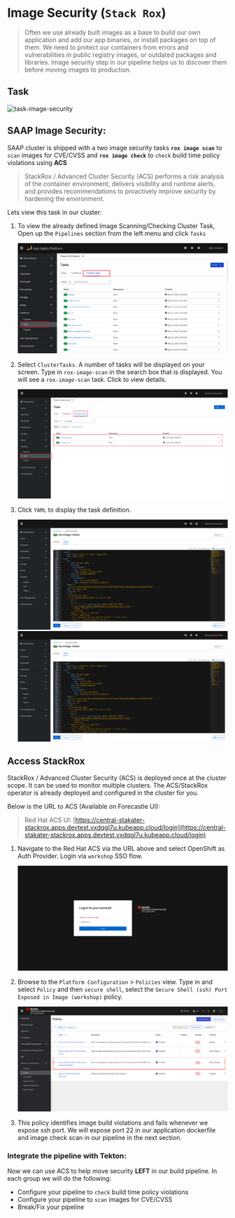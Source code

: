 # Image Security (`Stack Rox`)

> Often we use already built images as a base to build our own application and add our app binaries, or install packages on top of them. We need to protect our containers from errors and vulnerabilities in public registry images, or outdated packages and libraries. Image security step in our pipeline helps us to discover them before moving images to production.

## Task

![task-image-security](./images/task-image-security.png)

## SAAP Image Security:

SAAP cluster is shipped with a two image security tasks **`rox image scan`** to `scan` images for CVE/CVSS and **`rox image check`** to `check` build time policy violations using **ACS**

> StackRox / Advanced Cluster Security (ACS) performs a risk analysis of the container environment, delivers visibility and runtime alerts, and provides recommendations to proactively improve security by hardening the environment. 

Lets view this task in our cluster:

1. To view the already defined Image Scanning/Checking Cluster Task, Open up the `Pipelines` section from the left menu and click `Tasks`

   ![cluster-tasks](./images/cluster-tasks.png)
    
2. Select `ClusterTasks`. A number of tasks will be displayed on your screen. Type in `rox-image-scan` in the search box that is displayed.
   You will see a  `rox-image-scan` task. Click to view details.

   ![rox-image-search](./images/7b-tekton-rox-image-search.png)
   
3. Click `YAML` to display the task definition.

    ![rox-image-check](./images/7b-tekton-rox-image-check-yaml.png)
    ![7b-Tekton-rox-image-check-yam](./images/7b-tekton-rox-image-check-yaml.png)

## Access StackRox

StackRox / Advanced Cluster Security (ACS) is deployed once at the cluster scope. It can be used to monitor multiple clusters. The ACS/StackRox operator is already deployed and configured in the cluster for you.

Below is the URL to ACS (Available on Forecastle UI):

> Red Hat ACS UI: [https://central-stakater-stackrox.apps.devtest.vxdqgl7u.kubeapp.cloud/login](https://central-stakater-stackrox.apps.devtest.vxdqgl7u.kubeapp.cloud/login)


1. Navigate to the Red Hat ACS via the URL above and select OpenShift as Auth Provider. Login via `workshop` SSO flow.

    ![central-RHACS-login](./images/central-rhacs-login.png)

2. Browse to the `Platform Configuration` > `Policies` view. Type in and select `Policy` and then `secure shell`, select the `Secure Shell (ssh) Port Exposed in Image (workshop)` policy.

    ![images/central-RHACS-policy.png](images/central-rhacs-policy.png)

3. This policy identifies image build violations and fails whenever we expose ssh port. We will expose port 22 in our application dockerfile and image check scan in our pipeline in the next section.

### Integrate the pipeline with Tekton:

Now we can use ACS to help move security **LEFT** in our build pipeline. In each group we will do the following:

- Configure your pipeline to `check` build time policy violations 
- Configure your pipeline to `scan` images for CVE/CVSS
- Break/Fix your pipeline

